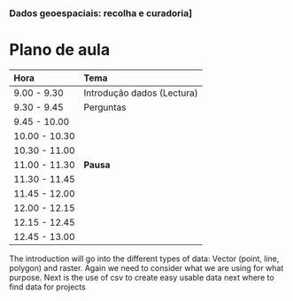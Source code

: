 ### Dados geoespaciais: recolha e curadoria]

# Plano de aula

| **Hora**         |   **Tema**   |
|:--------------|:-----------|
| 9.00 - 9.30 | Introdução dados (Lectura) |
| 9.30 - 9.45 | Perguntas |
| 9.45 - 10.00 |  |
| 10.00 - 10.30 |  |
| 10.30 - 11.00 |  |
| 11.00 - 11.30 | **Pausa** | 
| 11.30 - 11.45 |  |
| 11.45 - 12.00 | |
| 12.00 - 12.15 | |
| 12.15 - 12.45 |  |
| 12.45 - 13.00 |  |


The introduction will go into the different types of data: Vector (point, line, polygon) and raster. Again we need to consider what we are using for what purpose.
Next is the use of csv to create easy usable data
next where to find data for projects

